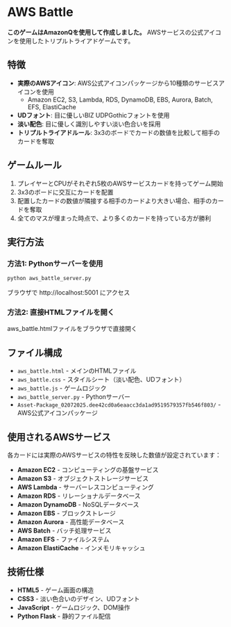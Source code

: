 # AWS Battle
**このゲームはAmazonQを使用して作成しました。**
AWSサービスの公式アイコンを使用したトリプルトライアドゲームです。

## 特徴

- **実際のAWSアイコン**: AWS公式アイコンパッケージから10種類のサービスアイコンを使用
  - Amazon EC2, S3, Lambda, RDS, DynamoDB, EBS, Aurora, Batch, EFS, ElastiCache
- **UDフォント**: 目に優しいBIZ UDPGothicフォントを使用
- **淡い配色**: 目に優しく識別しやすい淡い色合いを採用
- **トリプルトライアドルール**: 3x3のボードでカードの数値を比較して相手のカードを奪取

## ゲームルール

1. プレイヤーとCPUがそれぞれ5枚のAWSサービスカードを持ってゲーム開始
2. 3x3のボードに交互にカードを配置
3. 配置したカードの数値が隣接する相手のカードより大きい場合、相手のカードを奪取
4. 全てのマスが埋まった時点で、より多くのカードを持っている方が勝利

## 実行方法

### 方法1: Pythonサーバーを使用
```bash
python aws_battle_server.py
```
ブラウザで http://localhost:5001 にアクセス

### 方法2: 直接HTMLファイルを開く
aws_battle.htmlファイルをブラウザで直接開く

## ファイル構成

- `aws_battle.html` - メインのHTMLファイル
- `aws_battle.css` - スタイルシート（淡い配色、UDフォント）
- `aws_battle.js` - ゲームロジック
- `aws_battle_server.py` - Pythonサーバー
- `Asset-Package_02072025.dee42cd0a6eaacc3da1ad9519579357fb546f803/` - AWS公式アイコンパッケージ

## 使用されるAWSサービス

各カードには実際のAWSサービスの特性を反映した数値が設定されています：

- **Amazon EC2** - コンピューティングの基盤サービス
- **Amazon S3** - オブジェクトストレージサービス
- **AWS Lambda** - サーバーレスコンピューティング
- **Amazon RDS** - リレーショナルデータベース
- **Amazon DynamoDB** - NoSQLデータベース
- **Amazon EBS** - ブロックストレージ
- **Amazon Aurora** - 高性能データベース
- **AWS Batch** - バッチ処理サービス
- **Amazon EFS** - ファイルシステム
- **Amazon ElastiCache** - インメモリキャッシュ

## 技術仕様

- **HTML5** - ゲーム画面の構造
- **CSS3** - 淡い色合いのデザイン、UDフォント
- **JavaScript** - ゲームロジック、DOM操作
- **Python Flask** - 静的ファイル配信
